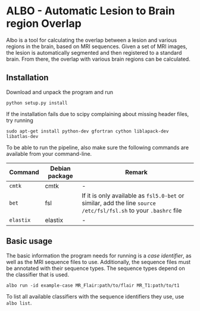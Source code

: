 # ALBO - Automatic Lesion to Brain region Overlap

Albo is a tool for calculating the overlap between a lesion and various regions
in the brain, based on MRI sequences. Given a set of MRI images, the lesion is
automatically segmented and then registered to a standard brain. From there, the
overlap with various brain regions can be calculated.

## Installation
Download and unpack the program and run
```
python setup.py install
```

If the installation fails due to scipy complaining about missing header files,
try running

```
sudo apt-get install python-dev gfortran cython liblapack-dev libatlas-dev
```

To be able to run the pipeline, also make sure the following commands are available
from your command-line.

Command | Debian package | Remark
--------|----------------|-------
`cmtk`  | cmtk | -
`bet` | fsl | If it is only available as `fsl5.0-bet` or similar, add the line `source /etc/fsl/fsl.sh` to your `.bashrc` file
`elastix` | elastix | -

## Basic usage

The basic information the program needs for running is a *case identifier*, as
well as the MRI sequence files to use. Additionally, the sequence files must be
annotated with their sequence types. The sequence types depend on the classifier
that is used.

```
albo run -id example-case MR_Flair:path/to/flair MR_T1:path/to/t1
```

To list all available classifiers with the sequence identifiers they use, use
`albo list`. 
